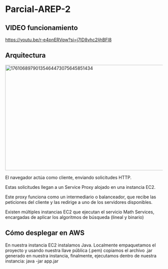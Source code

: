 # Parcial-AREP-2

## VIDEO funcionamiento
https://youtu.be/r-e4pnERVqw?si=j7ID8vhc2ljhBFl8

## Arquitectura

<img width="644" height="337" alt="17610689790135464473075645851434" src="https://github.com/user-attachments/assets/77c78750-6382-4305-8b7f-2f0173da1759" />

El navegador actúa como cliente, enviando solicitudes HTTP.

Estas solicitudes llegan a un Service Proxy alojado en una instancia EC2.

Este proxy funciona como un intermediario o balanceador, que recibe las peticiones del cliente y las redirige a uno de los servidores disponibles.

Existen múltiples instancias EC2 que ejecutan el servicio Math Services, encargadas de aplicar los algoritmos de búsqueda (lineal y binario) 

## Cómo desplegar en AWS

En nuestra instancia EC2 instalamos Java. Localmente empaquetamos el proyecto y usando nuestra llave pública (.pem) copiamos el archivo .jar generado en nuestra instancia, finalmente, ejecutamos dentro de nuestra instancia: java -jar app.jar


